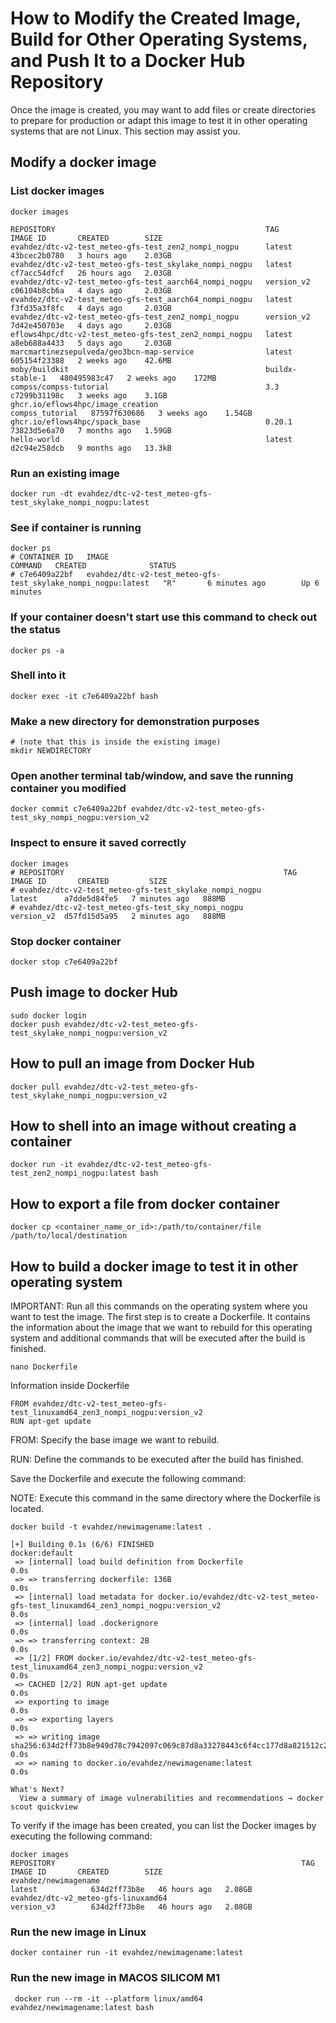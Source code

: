 # How to Modify the Created Image, Build for Other Operating Systems, and Push It to a Docker Hub Repository

Once the image is created, you may want to add files or create directories to prepare for production or adapt this image to test it in other operating systems that are not Linux. This section may assist you.

## Modify a docker image 

### List docker images
```
docker images

REPOSITORY                                               TAG               IMAGE ID       CREATED        SIZE
evahdez/dtc-v2-test_meteo-gfs-test_zen2_nompi_nogpu      latest            43bcec2b0780   3 hours ago    2.03GB
evahdez/dtc-v2-test_meteo-gfs-test_skylake_nompi_nogpu   latest            cf7acc54dfcf   26 hours ago   2.03GB
evahdez/dtc-v2-test_meteo-gfs-test_aarch64_nompi_nogpu   version_v2        c06104b8cb6a   4 days ago     2.03GB
evahdez/dtc-v2-test_meteo-gfs-test_aarch64_nompi_nogpu   latest            f3fd35a3f8fc   4 days ago     2.03GB
evahdez/dtc-v2-test_meteo-gfs-test_zen2_nompi_nogpu      version_v2        7d42e450703e   4 days ago     2.03GB
eflows4hpc/dtc-v2-test_meteo-gfs-test_zen2_nompi_nogpu   latest            a8eb688a4433   5 days ago     2.03GB
marcmartinezsepulveda/geo3bcn-map-service                latest            605154f23388   2 weeks ago    42.6MB
moby/buildkit                                            buildx-stable-1   480495983c47   2 weeks ago    172MB
compss/compss-tutorial                                   3.3               c7299b31198c   3 weeks ago    3.1GB
ghcr.io/eflows4hpc/image_creation                        compss_tutorial   87597f630686   3 weeks ago    1.54GB
ghcr.io/eflows4hpc/spack_base                            0.20.1            73823d5e6a70   7 months ago   1.59GB
hello-world                                              latest            d2c94e258dcb   9 months ago   13.3kB

```
### Run an existing image
```
docker run -dt evahdez/dtc-v2-test_meteo-gfs-test_skylake_nompi_nogpu:latest
```
### See if container is running
```
docker ps
# CONTAINER ID   IMAGE                                                           COMMAND   CREATED              STATUS              
# c7e6409a22bf   evahdez/dtc-v2-test_meteo-gfs-test_skylake_nompi_nogpu:latest   "R"       6 minutes ago        Up 6 minutes
```
### If your container doesn't start use this command to check out the status
```
docker ps -a
```
### Shell into it
```
docker exec -it c7e6409a22bf bash
```
### Make a new directory for demonstration purposes
```
# (note that this is inside the existing image)
mkdir NEWDIRECTORY
```
### Open another terminal tab/window, and save the running container you modified
```
docker commit c7e6409a22bf evahdez/dtc-v2-test_meteo-gfs-test_sky_nompi_nogpu:version_v2
```
### Inspect to ensure it saved correctly
```
docker images
# REPOSITORY                                                 TAG         IMAGE ID       CREATED         SIZE
# evahdez/dtc-v2-test_meteo-gfs-test_skylake_nompi_nogpu         latest      a7dde5d84fe5   7 minutes ago   888MB
# evahdez/dtc-v2-test_meteo-gfs-test_sky_nompi_nogpu         version_v2  d57fd15d5a95   2 minutes ago   888MB
```
### Stop docker container
```
docker stop c7e6409a22bf
```
## Push image to docker Hub
```
sudo docker login
docker push evahdez/dtc-v2-test_meteo-gfs-test_skylake_nompi_nogpu:version_v2
```
## How to pull an image from Docker Hub
```
docker pull evahdez/dtc-v2-test_meteo-gfs-test_skylake_nompi_nogpu:version_v2
```
## How to shell into an image without creating a container
```
docker run -it evahdez/dtc-v2-test_meteo-gfs-test_zen2_nompi_nogpu:latest bash
```
## How to export a file from docker container
```
docker cp <container_name_or_id>:/path/to/container/file /path/to/local/destination
```
## How to build a docker image to test it in other operating system
IMPORTANT: Run all this commands on the operating system where you want to test the image.
The first step is to create a Dockerfile. It contains the information about the image that we want to rebuild for this operating system and additional commands that will be executed after the build is finished.
```
nano Dockerfile
```
Information inside Dockerfile
```
FROM evahdez/dtc-v2-test_meteo-gfs-test_linuxamd64_zen3_nompi_nogpu:version_v2
RUN apt-get update
```
FROM: Specify the base image we want to rebuild.

RUN: Define the commands to be executed after the build has finished.

Save the Dockerfile and execute the following command:

NOTE: Execute this command in the same directory where the Dockerfile is located.
```
docker build -t evahdez/newimagename:latest .

[+] Building 0.1s (6/6) FINISHED                                                                                                                                                               docker:default
 => [internal] load build definition from Dockerfile                                                                                                                                                     0.0s
 => => transferring dockerfile: 136B                                                                                                                                                                     0.0s
 => [internal] load metadata for docker.io/evahdez/dtc-v2-test_meteo-gfs-test_linuxamd64_zen3_nompi_nogpu:version_v2                                                                                     0.0s
 => [internal] load .dockerignore                                                                                                                                                                        0.0s
 => => transferring context: 2B                                                                                                                                                                          0.0s
 => [1/2] FROM docker.io/evahdez/dtc-v2-test_meteo-gfs-test_linuxamd64_zen3_nompi_nogpu:version_v2                                                                                                       0.0s
 => CACHED [2/2] RUN apt-get update                                                                                                                                                                      0.0s
 => exporting to image                                                                                                                                                                                   0.0s
 => => exporting layers                                                                                                                                                                                  0.0s
 => => writing image sha256:634d2ff73b8e949d78c7942097c069c87d8a33278443c6f4cc177d8a821512c2                                                                                                             0.0s
 => => naming to docker.io/evahdez/newimagename:latest                                                                                                                                                   0.0s

What's Next?
  View a summary of image vulnerabilities and recommendations → docker scout quickview

```
To verify if the image has been created, you can list the Docker images by executing the following command:
```
docker images
REPOSITORY                                                       TAG               IMAGE ID       CREATED        SIZE
evahdez/newimagename                                             latest            634d2ff73b8e   46 hours ago   2.08GB
evahdez/dtc-v2_meteo-gfs-linuxamd64                              version_v3        634d2ff73b8e   46 hours ago   2.08GB
```
### Run the new image in Linux
```
docker container run -it evahdez/newimagename:latest
```
### Run the new image in MACOS SILICOM M1
```
 docker run --rm -it --platform linux/amd64 evahdez/newimagename:latest bash
```


